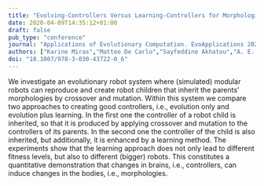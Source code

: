 ```yaml
---
title: "Evolving-Controllers Versus Learning-Controllers for Morphologically Evolvable Robots"
date: 2020-04-09T14:35:12+01:00
draft: false
pub_type: "conference"
journal: "Applications of Evolutionary Computation. EvoApplications 2020. Lecture Notes in Computer Science(), vol 12104"
authors: ["Karine Miras","Matteo De Carlo","Sayfeddine Akhatou","A. E. Eiben"]
doi: "10.1007/978-3-030-43722-0_6"
---
```


We investigate an evolutionary robot system where (simulated) modular robots can reproduce and create robot children that inherit the parents’ morphologies by crossover and mutation. Within this system we compare two approaches to creating good controllers, i.e., evolution only and evolution plus learning. In the first one the controller of a robot child is inherited, so that it is produced by applying crossover and mutation to the controllers of its parents. In the second one the controller of the child is also inherited, but additionally, it is enhanced by a learning method. The experiments show that the learning approach does not only lead to different fitness levels, but also to different (bigger) robots. This constitutes a quantitative demonstration that changes in brains, i.e., controllers, can induce changes in the bodies, i.e., morphologies.
